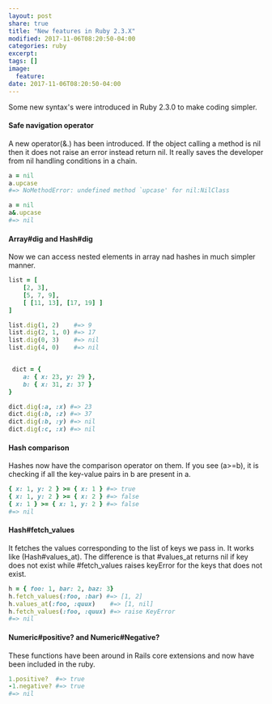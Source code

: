 ```yaml
---
layout: post
share: true
title: "New features in Ruby 2.3.X"
modified: 2017-11-06T08:20:50-04:00
categories: ruby
excerpt:
tags: []
image:
  feature:
date: 2017-11-06T08:20:50-04:00
---
```


Some new syntax's were introduced in Ruby 2.3.0 to make coding simpler.

#### Safe navigation operator

A new operator(&.) has been introduced. If the object calling a method is nil then it does not raise an error instead return nil. It really saves the developer from nil handling conditions in a chain.

```ruby
a = nil
a.upcase
#=> NoMethodError: undefined method `upcase' for nil:NilClass

a = nil
a&.upcase
#=> nil
```

#### Array#dig and Hash#dig

Now we can access nested elements in array nad hashes in much simpler manner.

```ruby
list = [
    [2, 3],
    [5, 7, 9],
    [ [11, 13], [17, 19] ]
]

list.dig(1, 2)    #=> 9
list.dig(2, 1, 0) #=> 17
list.dig(0, 3)    #=> nil
list.dig(4, 0)    #=> nil


 dict = {
    a: { x: 23, y: 29 },
    b: { x: 31, z: 37 }
}

dict.dig(:a, :x) #=> 23
dict.dig(:b, :z) #=> 37
dict.dig(:b, :y) #=> nil
dict.dig(:c, :x) #=> nil

```

#### Hash comparison

Hashes now have the comparison operator on them. If you see (a>=b), it is checking if all the key-value pairs in b are present in a.

```ruby
{ x: 1, y: 2 } >= { x: 1 } #=> true
{ x: 1, y: 2 } >= { x: 2 } #=> false
{ x: 1 } >= { x: 1, y: 2 } #=> false
#=> nil
```

#### Hash#fetch_values

It fetches the values corresponding to the list of keys we pass in. It works like (Hash#values_at). The difference is that #values_at returns nil if key does not exist while #fetch_values raises keyError for the keys that does not exist.

```ruby
h = { foo: 1, bar: 2, baz: 3}
h.fetch_values(:foo, :bar) #=> [1, 2]
h.values_at(:foo, :quux)    #=> [1, nil]
h.fetch_values(:foo, :quux) #=> raise KeyError
#=> nil
```

#### Numeric#positive? and Numeric#Negative?

These functions have been around in Rails core extensions and now have been included in the ruby.

```ruby
1.positive?  #=> true
-1.negative? #=> true
#=> nil
```
